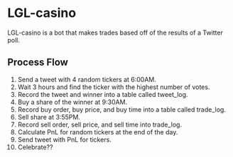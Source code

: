 # LGL-casino

LGL-casino is a bot that makes trades based off of the results of a Twitter poll.

## Process Flow
1. Send a tweet with 4 random tickers at 6:00AM.
2. Wait 3 hours and find the ticker with the highest number of votes.
3. Record the tweet and winner into a table called tweet_log.
4. Buy a share of the winner at 9:30AM.
5. Record buy order, buy price, and buy time into a table called trade_log.
6. Sell share at 3:55PM.
7. Record sell order, sell price, and sell time into trade_log.
8. Calculate PnL for random tickers at the end of the day.
9. Send tweet with PnL for tickers.
10. Celebrate??